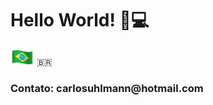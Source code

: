 <h1>
  Hello World!
  🤘💻
</h1>  

<img style="margin: 0 auto" alt="Brazil!" src="https://github.com/carlosuhlmann/carlosuhlmann/blob/master/brazil.gif" height="25"> :brazil:
  
<h3>
  Contato: carlosuhlmann@hotmail.com
</h3:



<!---
## GitHub Status:
![github stats](https://github-readme-stats.vercel.app/api?username=carlosuhlmann&show_icons=true)
## Top Languages Card:
[![Top Langs](https://github-readme-stats.vercel.app/api/top-langs/?username=carlosuhlmann)](https://github.com/carlosuhlmann/github-readme-stats)
-->






